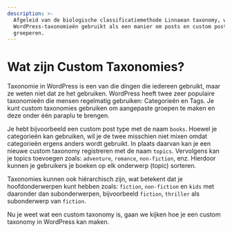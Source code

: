 ```yaml
---
description: >-
  Afgeleid van de biologische classificatiemethode Linnaean taxonomy, worden
  WordPress-taxonomieën gebruikt als een manier om posts en custom post types te
  groeperen.
---
```


# Wat zijn Custom Taxonomies?

Taxonomie in WordPress is een van die dingen die iedereen gebruikt, maar ze weten niet dat ze het gebruiken. WordPress heeft twee zeer populaire taxonomieën die mensen regelmatig gebruiken: Categorieën en Tags. Je kunt custom taxonomies gebruiken om aangepaste groepen te maken en deze onder één paraplu te brengen.

Je hebt bijvoorbeeld een custom post type met de naam `books`. Hoewel je categorieën kan gebruiken, wil je de twee misschien niet mixen omdat categorieën ergens anders wordt gebruikt. In plaats daarvan kan je een nieuwe custom taxonomy registreren met de naam `topics`. Vervolgens kan je topics toevoegen zoals: `adventure`, `romance`, `non-fiction`, enz. Hierdoor kunnen je gebruikers je boeken op elk onderwerp \(topic\) sorteren. 

Taxonomies kunnen ook hiërarchisch zijn, wat betekent dat je hoofdonderwerpen kunt hebben zoals: `fiction`, `non-fiction` en `kids` met daaronder dan subonderwerpen, bijvoorbeeld `fiction`, `thriller` als subonderwerp van `fiction`.

Nu je weet wat een custom taxonomy is, gaan we kijken hoe je een custom taxonomy in WordPress kan maken.


